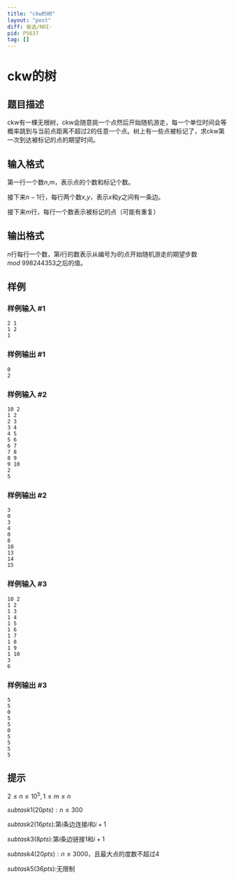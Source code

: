 ```yaml
---
title: "ckw的树"
layout: "post"
diff: 省选/NOI-
pid: P5637
tag: []
---
```

# ckw的树
## 题目描述

ckw有一棵无根树，ckw会随意挑一个点然后开始随机游走，每一个单位时间会等概率跳到与当前点距离不超过$2$的任意一个点。树上有一些点被标记了，求ckw第一次到达被标记的点的期望时间。

## 输入格式

第一行一个数$n$,$m$，表示点的个数和标记个数。

接下来$n-1$行，每行两个数$x$,$y$，表示$x$和$y$之间有一条边。

接下来$m$行，每行一个数表示被标记的点（可能有重复）

## 输出格式

$n$行每行一个数，第$i$行的数表示从编号为$i$的点开始随机游走的期望步数$mod\ 998244353$之后的值。

## 样例

### 样例输入 #1
```
2 1
1 2
1
```
### 样例输出 #1
```
0
2
```
### 样例输入 #2
```
10 2
1 2
2 3
3 4
4 5
5 6
6 7
7 8
8 9
9 10
2
5
```
### 样例输出 #2
```
3
0
3
4
0
8
10
13
14
15
```
### 样例输入 #3
```
10 2
1 2
1 3
1 4
1 5
1 6
1 7
1 8
1 9  
1 10
3
6
```
### 样例输出 #3
```
5
5
0
5
5
0
5
5
5
5
```
## 提示

$2 \le n\le 10^5,1\le m \le n$

$subtask1(20pts):n\le 300$

$subtask2(16pts):$第$i$条边连接$i$和$i+1$

$subtask3(8pts):$第$i$条边链接$1$和$i+1$

$subtask4(20pts):n\le 3000$，且最大点的度数不超过$4$

$subtask5(36pts):$无限制
